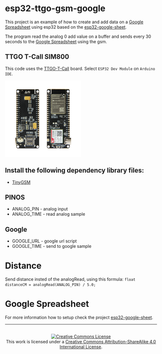 # esp32-ttgo-gsm-google

This project is an example of how to create and add data on a [Google Spreadsheet][1] using esp32 based on the [esp32-google-sheet][2].

The program read the analog 0 add value on a buffer and sends every 30 seconds to the [Google Spreadsheet][1] using the gsm.

## TTGO T-Call SIM800

This code uses the [TTGO-T-Call][3] board. Select `ESP32 Dev Module` on `Arduino IDE`.

<img src="image/board.jpg" width="50%">

## Install the following dependency library files:
- [TinyGSM](https://github.com/vshymanskyy/TinyGSM)

## PINOS

* ANALOG_PIN - analog input
* ANALOG_TIME - read analog sample

## Google

* GOOGLE_URL - google url script
* GOOGLE_TIME - send to google sample

# Distance

Send distance insted of the analogRead, using this formula:
`float distanceCM = analogRead(ANALOG_PIN) / 5.0;`

# Google Spreadsheet

For more information how to setup check the project [esp32-google-sheet][2].

----

<br>
<div align="center">
<a rel="license" href="https://creativecommons.org/licenses/by-sa/4.0/"><img alt="Creative Commons License" style="border-width:0" src="https://i.creativecommons.org/l/by-sa/4.0/88x31.png" /></a><br />This work is licensed under a <a rel="license" href="https://creativecommons.org/licenses/by-sa/4.0/">Creative Commons Attribution-ShareAlike 4.0 International License</a>.
</div>

[1]: https://docs.google.com/spreadsheets/
[2]: https://github.com/ricaun/esp32-google-sheet
[3]: https://github.com/Xinyuan-LilyGO/TTGO-T-Call